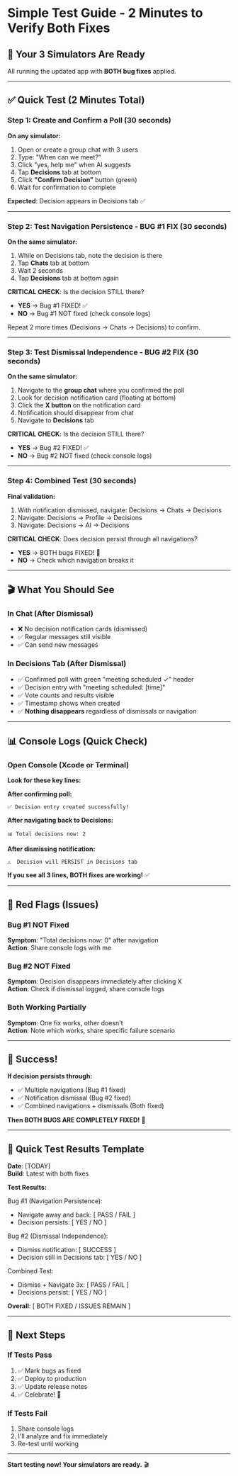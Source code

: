 # Simple Test Guide - 2 Minutes to Verify Both Fixes

## 🎯 Your 3 Simulators Are Ready

All running the updated app with **BOTH bug fixes** applied.

---

## ✅ Quick Test (2 Minutes Total)

### Step 1: Create and Confirm a Poll (30 seconds)

**On any simulator:**
1. Open or create a group chat with 3 users
2. Type: "When can we meet?"
3. Click "yes, help me" when AI suggests
4. Tap **Decisions** tab at bottom
5. Click **"Confirm Decision"** button (green)
6. Wait for confirmation to complete

**Expected**: Decision appears in Decisions tab ✅

---

### Step 2: Test Navigation Persistence - BUG #1 FIX (30 seconds)

**On the same simulator:**
1. While on Decisions tab, note the decision is there
2. Tap **Chats** tab at bottom
3. Wait 2 seconds
4. Tap **Decisions** tab at bottom again

**CRITICAL CHECK**: Is the decision STILL there? 

- **YES** → Bug #1 FIXED! ✅
- **NO** → Bug #1 NOT fixed (check console logs)

Repeat 2 more times (Decisions → Chats → Decisions) to confirm.

---

### Step 3: Test Dismissal Independence - BUG #2 FIX (30 seconds)

**On the same simulator:**
1. Navigate to the **group chat** where you confirmed the poll
2. Look for decision notification card (floating at bottom)
3. Click the **X button** on the notification card
4. Notification should disappear from chat
5. Navigate to **Decisions** tab

**CRITICAL CHECK**: Is the decision STILL there?

- **YES** → Bug #2 FIXED! ✅
- **NO** → Bug #2 NOT fixed (check console logs)

---

### Step 4: Combined Test (30 seconds)

**Final validation:**
1. With notification dismissed, navigate: Decisions → Chats → Decisions
2. Navigate: Decisions → Profile → Decisions
3. Navigate: Decisions → AI → Decisions

**CRITICAL CHECK**: Does decision persist through all navigations?

- **YES** → BOTH bugs FIXED! 🎉
- **NO** → Check which navigation breaks it

---

## 🎬 What You Should See

### In Chat (After Dismissal)
- ❌ No decision notification cards (dismissed)
- ✅ Regular messages still visible
- ✅ Can send new messages

### In Decisions Tab (After Dismissal)
- ✅ Confirmed poll with green "meeting scheduled ✓" header
- ✅ Decision entry with "meeting scheduled: [time]"
- ✅ Vote counts and results visible
- ✅ Timestamp shows when created
- ✅ **Nothing disappears** regardless of dismissals or navigation

---

## 📊 Console Logs (Quick Check)

### Open Console (Xcode or Terminal)

**Look for these key lines:**

**After confirming poll:**
```
✅ Decision entry created successfully!
```

**After navigating back to Decisions:**
```
📊 Total decisions now: 2
```

**After dismissing notification:**
```
⚠️  Decision will PERSIST in Decisions tab
```

**If you see all 3 lines, BOTH fixes are working!** ✅

---

## 🚨 Red Flags (Issues)

### Bug #1 NOT Fixed
**Symptom**: "Total decisions now: 0" after navigation  
**Action**: Share console logs with me

### Bug #2 NOT Fixed
**Symptom**: Decision disappears immediately after clicking X  
**Action**: Check if dismissal logged, share console logs

### Both Working Partially
**Symptom**: One fix works, other doesn't  
**Action**: Note which works, share specific failure scenario

---

## 🎉 Success!

**If decision persists through:**
- ✅ Multiple navigations (Bug #1 fixed)
- ✅ Notification dismissal (Bug #2 fixed)
- ✅ Combined navigations + dismissals (Both fixed)

**Then BOTH BUGS ARE COMPLETELY FIXED!** 🎉

---

## 📝 Quick Test Results Template

**Date**: [TODAY]  
**Build**: Latest with both fixes

**Test Results:**

Bug #1 (Navigation Persistence):
- Navigate away and back: [ PASS / FAIL ]
- Decision persists: [ YES / NO ]

Bug #2 (Dismissal Independence):
- Dismiss notification: [ SUCCESS ]
- Decision still in Decisions tab: [ YES / NO ]

Combined Test:
- Dismiss + Navigate 3x: [ PASS / FAIL ]
- Decisions persist: [ YES / NO ]

**Overall**: [ BOTH FIXED / ISSUES REMAIN ]

---

## 🚀 Next Steps

### If Tests Pass
1. ✅ Mark bugs as fixed
2. ✅ Deploy to production
3. ✅ Update release notes
4. ✅ Celebrate! 🎉

### If Tests Fail
1. Share console logs
2. I'll analyze and fix immediately
3. Re-test until working

---

**Start testing now! Your simulators are ready.** 🎬

